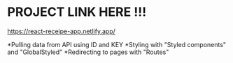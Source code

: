 # PROJECT LINK HERE !!!
https://react-receipe-app.netlify.app/

*Pulling data from API using ID and KEY
*Styling with "Styled components" and "GlobalStyled"
*Redirecting to pages with "Routes"